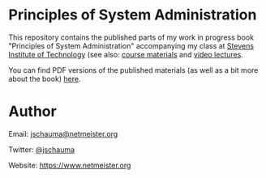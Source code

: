 Principles of System Administration
===================================

This repository contains the published parts of my
work in progress book "Principles of System
Administration" accompanying my class at [Stevens
Institute of
Technology](http://www.cs.stevens.edu/~jschauma/615/)
(see also: [course
materials](https://github.com/jschauma/cs615asa) and
[video
lectures](https://www.youtube.com/channel/UCK9UCt1zAQ9JvTG0o6Z8zpg).

You can find PDF versions of the published materials
(as well as a bit more about the book)
[here](https://www.netmeister.org/book/).

Author
======
Email: jschauma@netmeister.org

Twitter: [@jschauma](https://twitter.com/jschauma)

Website: https://www.netmeister.org
